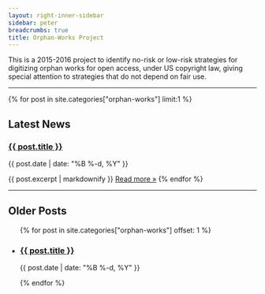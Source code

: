 ```yaml
---
layout: right-inner-sidebar
sidebar: peter
breadcrumbs: true
title: Orphan-Works Project
---
```


This is a 2015-2016 project to identify no-risk or low-risk strategies for digitizing orphan works for open access, under US copyright law, giving special attention to strategies that do not depend on fair use.

<hr>

{% for post in site.categories["orphan-works"] limit:1 %}
## Latest News
<section class="first-post">
    <heading>
    <h3>
      <a class="post-link" href="{{ post.url | prepend: site.baseurl }}">{{ post.title }}</a>
    </h3>
    <p class="policy-adoption"> {{ post.date | date: "%B %-d, %Y" }}</p>
    </heading>
    {{ post.excerpt | markdownify }}
    <a class="btn btn-default" href="{{ post.url | prepend: site.baseurl }}" role="button">Read more »</a>
{% endfor %}
</section>

<hr>

## Older Posts
<ul class="post-list">
{% for post in site.categories["orphan-works"] offset: 1 %}
  <li>
    <h3>
      <a class="post-link" href="{{ post.url | prepend: site.baseurl }}">{{ post.title }}</a>
    </h3>
    <p class="policy-adoption"> {{ post.date | date: "%B %-d, %Y" }}</p>
  </li>
{% endfor %}
</ul>
